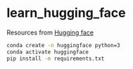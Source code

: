 # learn_hugging_face

Resources from [Hugging face](https://huggingface.co/docs/transformers/index)

```bash
conda create -n huggingface python=3
conda activate huggingface
pip install -m requirements.txt
```
